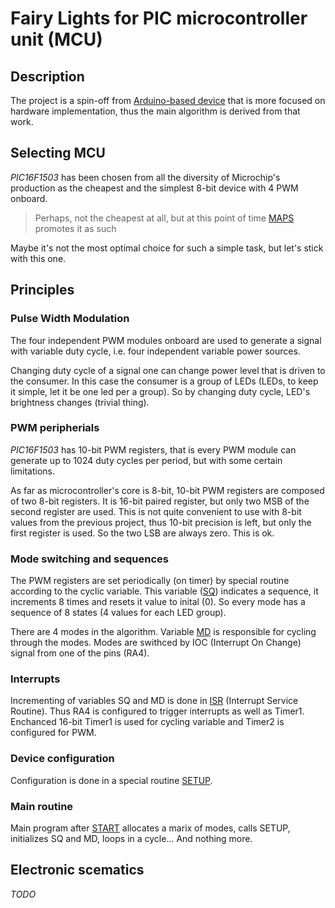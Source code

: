 # Fairy Lights for PIC microcontroller unit (MCU)

## Description

The project is a spin-off from [Arduino-based device](https://github.com/ValV/getting-started-arduino) that is more focused on hardware implementation, thus the main algorithm is derived from that work.

## Selecting MCU

*PIC16F1503* has been chosen from all the diversity of Microchip's production as the cheapest and the simplest 8-bit device with 4 PWM onboard.

> Perhaps, not the cheapest at all, but at this point of time [MAPS](https://www.microchip.com/maps/Microcontroller.aspx) promotes it as such

Maybe it's not the most optimal choice for such a simple task, but let's stick with this one.

## Principles

### Pulse Width Modulation

The four independent PWM modules onboard are used to generate a signal with variable duty cycle, i.e. four independent variable power sources.

Changing duty cycle of a signal one can change power level that is driven to the consumer. In this case the consumer is a group of LEDs (LEDs, to keep it simple, let it be one led per a group). So by changing duty cycle, LED's brightness changes (trivial thing).

### PWM peripherials

*PIC16F1503* has 10-bit PWM registers, that is every PWM module can generate up to 1024 duty cycles per period, but with some certain limitations.

As far as microcontroller's core is 8-bit, 10-bit PWM registers are composed of two 8-bit registers. It is 16-bit paired register, but only two MSB of the second register are used. This is not quite convenient to use with 8-bit values from the previous project, thus 10-bit precision is left, but only the first register is used. So the two LSB are always zero. This is ok.

### Mode switching and sequences

The PWM registers are set periodically (on timer) by special routine according to the cyclic variable. This variable ([SQ](https://github.com/ValV/getting-started-pic-mcu/blob/master/src/PIC16F1503.asm#L25)) indicates a sequence, it increments 8 times and resets it value to inital (0). So every mode has a sequence of 8 states (4 values for each LED group).

There are 4 modes in the algorithm. Variable [MD](https://github.com/ValV/getting-started-pic-mcu/blob/master/src/PIC16F1503.asm#L25) is responsible for cycling through the modes. Modes are swithced by IOC (Interrupt On Change) signal from one of the pins (RA4).

### Interrupts

Incrementing of variables SQ and MD is done in [ISR](https://github.com/ValV/getting-started-pic-mcu/blob/master/src/PIC16F1503.asm#L33) (Interrupt Service Routine). Thus RA4 is configured to trigger interrupts as well as Timer1. Enchanced 16-bit Timer1 is used for cycling variable and Timer2 is configured for PWM.

### Device configuration

Configuration is done in a special routine [SETUP](https://github.com/ValV/getting-started-pic-mcu/blob/master/src/PIC16F1503.asm#L89).

### Main routine

Main program after [START](https://github.com/ValV/getting-started-pic-mcu/blob/master/src/PIC16F1503.asm#L175) allocates a marix of modes, calls SETUP, initializes SQ and MD, loops in a cycle... And nothing more.

## Electronic scematics

*TODO*
